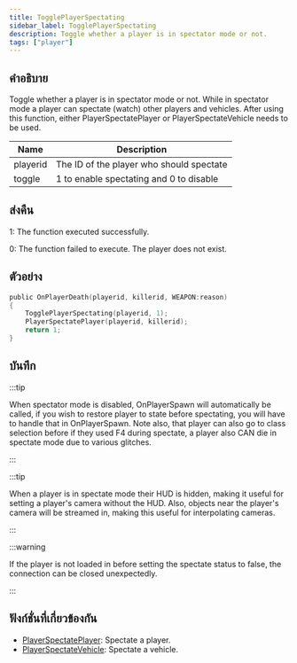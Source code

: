 ```yaml
---
title: TogglePlayerSpectating
sidebar_label: TogglePlayerSpectating
description: Toggle whether a player is in spectator mode or not.
tags: ["player"]
---
```


## คำอธิบาย

Toggle whether a player is in spectator mode or not. While in spectator mode a player can spectate (watch) other players and vehicles. After using this function, either PlayerSpectatePlayer or PlayerSpectateVehicle needs to be used.

| Name     | Description                              |
| -------- | ---------------------------------------- |
| playerid | The ID of the player who should spectate |
| toggle   | 1 to enable spectating and 0 to disable  |

## ส่งคืน

1: The function executed successfully.

0: The function failed to execute. The player does not exist.

## ตัวอย่าง

```c
public OnPlayerDeath(playerid, killerid, WEAPON:reason)
{
    TogglePlayerSpectating(playerid, 1);
    PlayerSpectatePlayer(playerid, killerid);
    return 1;
}
```

## บันทึก

:::tip

When spectator mode is disabled, OnPlayerSpawn will automatically be called, if you wish to restore player to state before spectating, you will have to handle that in OnPlayerSpawn. Note also, that player can also go to class selection before if they used F4 during spectate, a player also CAN die in spectate mode due to various glitches.

:::

:::tip

When a player is in spectate mode their HUD is hidden, making it useful for setting a player's camera without the HUD. Also, objects near the player's camera will be streamed in, making this useful for interpolating cameras.

:::

:::warning

If the player is not loaded in before setting the spectate status to false, the connection can be closed unexpectedly.

:::

## ฟังก์ชั่นที่เกี่ยวข้องกัน

- [PlayerSpectatePlayer](../functions/PlayerSpectatePlayer.md): Spectate a player.
- [PlayerSpectateVehicle](../functions/PlayerSpectateVehicle.md): Spectate a vehicle.
